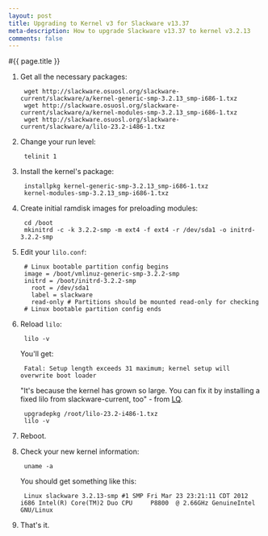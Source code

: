 ```yaml
---
layout: post
title: Upgrading to Kernel v3 for Slackware v13.37
meta-description: How to upgrade Slackware v13.37 to kernel v3.2.13
comments: false
---
```


#{{ page.title }}

1. Get all the necessary packages:

		wget http://slackware.osuosl.org/slackware-current/slackware/a/kernel-generic-smp-3.2.13_smp-i686-1.txz
		wget http://slackware.osuosl.org/slackware-current/slackware/a/kernel-modules-smp-3.2.13_smp-i686-1.txz
		wget http://slackware.osuosl.org/slackware-current/slackware/a/lilo-23.2-i486-1.txz

2. Change your run level:
 
		telinit 1

3. Install the kernel's package:

		installpkg kernel-generic-smp-3.2.13_smp-i686-1.txz
		kernel-modules-smp-3.2.13_smp-i686-1.txz

4. Create initial ramdisk images for preloading modules:

		cd /boot
		mkinitrd -c -k 3.2.2-smp -m ext4 -f ext4 -r /dev/sda1 -o initrd-3.2.2-smp
		
5. Edit your `lilo.conf`:

		# Linux bootable partition config begins 
		image = /boot/vmlinuz-generic-smp-3.2.2-smp 
		initrd = /boot/initrd-3.2.2-smp 
		  root = /dev/sda1 
		  label = slackware 
		  read-only # Partitions should be mounted read-only for checking 
		# Linux bootable partition config ends

6. Reload `lilo`:

		lilo -v
		
	You'll get:
   
		Fatal: Setup length exceeds 31 maximum; kernel setup will overwrite boot loader

	"It's because the kernel has grown so large. You can fix it by installing a fixed lilo from slackware-current, too" - from [LQ](http://www.linuxquestions.org/questions/slackware-14/using-slackware-3-2-kernel-package-from-current-on-13-37-a-927856/).
   
		upgradepkg /root/lilo-23.2-i486-1.txz
		lilo -v
		
7. Reboot.

8. Check your new kernel information:

		uname -a
		
	You should get something like this:
   
		Linux slackware 3.2.13-smp #1 SMP Fri Mar 23 23:21:11 CDT 2012 i686 Intel(R) Core(TM)2 Duo CPU     P8800  @ 2.66GHz GenuineIntel GNU/Linux
		
9. That's it.
